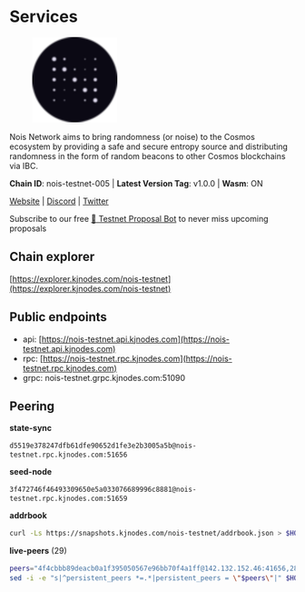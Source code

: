 # Services

<figure><img src="https://raw.githubusercontent.com/kj89/cosmos-images/main/logos/nois.png" width="150" alt=""><figcaption></figcaption></figure>

Nois Network aims to bring randomness (or noise)  to the Cosmos ecosystem by providing a safe and  secure entropy source and distributing randomness  in the form of random beacons to other Cosmos blockchains via IBC.

**Chain ID**: nois-testnet-005 | **Latest Version Tag**: v1.0.0 | **Wasm**: ON

[Website](https://nois.network) | [Discord](https://discord.gg/dHdpwtEb6F) | [Twitter](https://twitter.com/NoisRNG)



Subscribe to our free [🤖 Testnet Proposal Bot](https://t.me/kjnodes_testnet_proposal_bot) to never miss upcoming proposals


## Chain explorer
[https://explorer.kjnodes.com/nois-testnet](https://explorer.kjnodes.com/nois-testnet)

## Public endpoints

* api: [https://nois-testnet.api.kjnodes.com](https://nois-testnet.api.kjnodes.com)
* rpc: [https://nois-testnet.rpc.kjnodes.com](https://nois-testnet.rpc.kjnodes.com)
* grpc: nois-testnet.grpc.kjnodes.com:51090

## Peering

**state-sync**

```text
d5519e378247dfb61dfe90652d1fe3e2b3005a5b@nois-testnet.rpc.kjnodes.com:51656
```

**seed-node**

```text
3f472746f46493309650e5a033076689996c8881@nois-testnet.rpc.kjnodes.com:51659
```

**addrbook**
```bash
curl -Ls https://snapshots.kjnodes.com/nois-testnet/addrbook.json > $HOME/.noisd/config/addrbook.json
```

**live-peers** (29)
```bash
peers="4f4cbbb89deacb0a1f395050567e96bb70f4a1ff@142.132.152.46:41656,28a94656dd4ddde090d8dd3d89865db5b6cda0ce@95.217.58.111:26656,2b265b12688ea801b11672a47b67bb55433ccf37@185.198.27.109:26656,eff2a3659d8190f2e3f0556d9829288d29e63296@65.108.233.109:17356,80cb3138f2f951077c1e70686bb4f59e00cb1fad@135.181.18.112:55726,2403cecea3dc5c6bcac9ff964095ac673fbc02ef@65.109.39.223:26636,4af23e5bbb434e58082054a7d97b41b62cdb4a83@195.201.197.4:30656,d5519e378247dfb61dfe90652d1fe3e2b3005a5b@65.109.68.190:51656,262c94509b076029f04f1274536c5f458ec2463a@65.109.93.100:37656,50c9ac024633c1f0fc461958dafa15e6b2541ffd@79.143.183.91:26656,711a4b20ce63e3a69725d27c73145519a2a1b559@161.97.159.68:17356,f7c0a82105152107c0e516056d0672d01a3a8582@88.99.56.200:26656,6d6164cd45c7c65ab76abd40f5ff683f72e7f50f@65.109.92.241:40136,65acf20f39df51e09027a2f204e359d57823a995@65.108.72.253:21656,a87dc8b4e827a05fe5c46aea54999120c8252587@162.19.237.81:26656,00c205b11dc2d2295749810722bb2e995a24c0c1@95.216.14.58:60656,c60e7d9dffdc2b97e9d8b36861ff2e077c863482@65.108.2.41:60656,d30a17b9980314aadefd270f7ca9e4b810e94aca@5.166.240.95:51656,4f581b36aac37da8766c9de4dc533b0740eb498d@38.242.222.52:26656,40250630b11b62814410129ed5dc29221e141a2f@65.108.72.233:26156,ac4b7c231061e9c7ad3b69bcfd722bc878b3d8d4@162.55.103.44:26636,35498a9c47c2901a097161cd5abc5bc758aa1b5c@38.242.158.85:51656,1e9f3c5da72edebe751b108aa52657b190c8991d@65.108.225.158:17356,bca6115a0d059d21781dcdc6bfa8149ec3961bb4@46.17.250.108:60556,40fd0b54d6a096404421a36f29ae1e3779d2ae03@207.180.208.47:26656,457a8e8dcb3bef4d7a6fd7fcb3b97d1282ca029c@65.108.206.118:60856,d82a26ef1cebfa8a57e7b06a4310b800740c1c6d@144.76.30.36:15648,7eec6f0841541db4703053c478b2f8382fe824e0@89.233.108.200:26656,1f1b67a13a6c9ef47cc21a9c71eeac1adc03e05b@176.9.10.239:26656"
sed -i -e "s|^persistent_peers *=.*|persistent_peers = \"$peers\"|" $HOME/.noisd/config/config.toml
```
